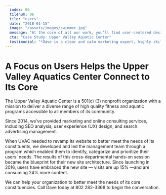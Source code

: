```yaml
---
  index: 06
  tilenum: 06
  tile: "users"
  date: "2018-01-15"
  image: "/assets/images/swimmer.jpg"
  message: "At the core of all our work, you’ll find user-centered design. From marketing to UI to print, results happen when people can meet their needs."
  cta: "Case Study: Upper Valley Aquatic Center"
  testimonial: "*Dave is a clear and calm marketing expert, highly skilled in asking the important questions and offering solutions that have revolutionized our ability for us to sell more of what we offer.*<br />— Lisa Vallejo Sorensen<br/>Communications Director at Upper Valley Aquatic Center"
---
```


# A Focus on Users Helps the Upper Valley Aquatics Center Connect to Its Core

The Upper Valley Aquatic Center is a 501(c) (3) nonprofit organization with a mission to deliver a diverse range of high quality fitness and aquatic programs accessible to all members of its community.

Since 2014, we’ve provided marketing and online consulting services, including SEO analysis, user experience (UX) design, and search advertising management.

When UVAC needed to revamp its website to better meet the needs of its constituents, we developed and led the management team through a program which enabled them to identify, categorize and prioritize their users’ needs. The results of this cross-departmental hands-on session became the blueprint for their new site architecture. Since launching in 2016, users have embraced the new site — visits are up 15% —and are consuming 24% more content.

We can help your organization to better meet the needs of its core constituencies. Call Dave today at 802 282-3368 to begin the conversation.
